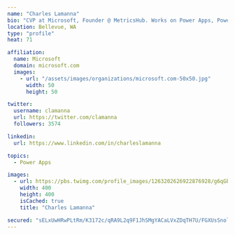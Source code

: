 ```yaml
---
name: "Charles Lamanna"
bio: "CVP at Microsoft, Founder @ MetricsHub. Works on Power Apps, Power Automate, Power Virtual Agent, Common Data Service and Dynamics 365."
location: Bellevue, WA
type: "profile"
heat: 71

affiliation:
  name: Microsoft
  domain: microsoft.com
  images:
    - url: "/assets/images/organizations/microsoft.com-50x50.jpg"
      width: 50
      height: 50

twitter:
  username: clamanna
  url: https://twitter.com/clamanna
  followers: 3574

linkedin:
  url: https://www.linkedin.com/in/charleslamanna

topics:
  - Power Apps

images:
  - url: https://pbs.twimg.com/profile_images/1263202626922876928/g6qGbHZ-_400x400.jpg
    width: 400
    height: 400
    isCached: true
    title: "Charles Lamanna"

secured: "sELxUwHRwPLtRm/K3172c/qRA9L2q9F1JhSMgYACaLVxZDqTH7U/FGXUsSnol2ioV26rMnPIE0jfqsI6BgE7+4w0nqPYbDPH7ezcYJEnx3de0TCkjXkK9fZmhNnBfa5CW/aizDwEmssDdjfgqLZQqVwuzAwquI2lBNe2ol9R9no43jqg2rUm89wF9hu7FTPr7H4lT2wvMXVE9VvdNQoYhF+s7G+MGsxfpCn98Cc5AV5ifnZ/hdB5t0OtgCRm6tRiUsiOpPJcZ0V2oK1g9aQLNLOp5r22547jvoroVwU+xDjOVqmWeW6LNHf0p7T28Wz0LNB+JyDPLelsghUBV3UMocIcn6OPeTm4Jdi3R7SUdVUdyG2tJwJVu1X6Wc+0dRSLz7uWR5vFnMMRwNGL10y3RHOqLMQ1wa7J4g9sC/f54ig=;UFDRtQNN9ZuUwFOaDDZk6A=="
---
```


